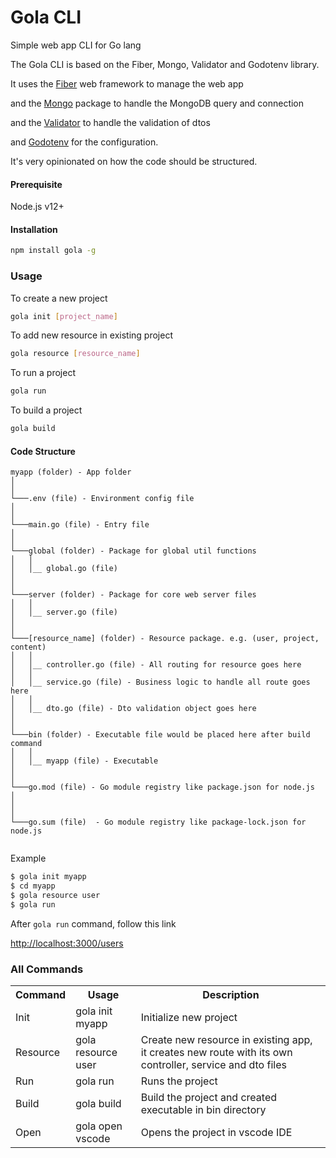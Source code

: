 # Gola CLI

Simple web app CLI for Go lang

The Gola CLI is based on the Fiber, Mongo, Validator and Godotenv library.

It uses the [Fiber](https://docs.gofiber.io/) web framework to manage the web app

and the [Mongo](https://docs.mongodb.com/drivers/go/current/fundamentals/connection/) package to handle the MongoDB query and connection

and the [Validator](https://github.com/go-playground/validator) to handle the validation of dtos

and [Godotenv](https://pkg.go.dev/github.com/joho/godotenv) for the configuration.


It's very opinionated on how the code should be structured.

#### Prerequisite

Node.js v12+


#### Installation

```bash
npm install gola -g
```

### Usage 
To create a new project
```bash
gola init [project_name]
```

To add new resource in existing project

```bash
gola resource [resource_name]
```

To run a project

```bash
gola run
```

To build a project
```bash
gola build
```


#### Code Structure

```
myapp (folder) - App folder
│
│
└───.env (file) - Environment config file
│
│
└───main.go (file) - Entry file
│
│ 
└───global (folder) - Package for global util functions
│   │
│   │__ global.go (file) 
│    
│
└───server (folder) - Package for core web server files
│   │
│   │__ server.go (file)
│
│
└───[resource_name] (folder) - Resource package. e.g. (user, project, content)
│   │
│   │__ controller.go (file) - All routing for resource goes here
│   │
│   │__ service.go (file) - Business logic to handle all route goes here 
│   │
│   │__ dto.go (file) - Dto validation object goes here
│
│
└───bin (folder) - Executable file would be placed here after build command
│   │
│   │__ myapp (file) - Executable
│  
│
└───go.mod (file) - Go module registry like package.json for node.js
│  
│
│
└───go.sum (file)  - Go module registry like package-lock.json for node.js


```

Example 

```bash
$ gola init myapp
$ cd myapp
$ gola resource user
$ gola run
```
After ```gola run``` command, follow this link

[http://localhost:3000/users](http://localhost:3000/users)




### All Commands

<table>
  <tr>
    <th>Command</th>
    <th>Usage</th>
    <th>Description</th>
  </tr>
  <tr>
    <td>Init</td>
    <td>gola init myapp</td>
    <td>Initialize new project</td>
  </tr>
  <tr>
    <td>Resource</td>
    <td>gola resource user </td>
    <td>Create new resource in existing app, it creates new route with its own controller, service and dto files</td>
  </tr>
  <tr>
    <td>Run</td>
    <td>gola run </td>
    <td>Runs the project</td>
  </tr>
  <tr>
    <td>Build</td>
    <td>gola build </td>
    <td>Build the project and created executable in bin directory</td>
  </tr>
  <tr>
    <td>Open</td>
    <td>gola open vscode</td>
    <td>Opens the project in vscode IDE</td>
  </tr>
  
</table>


